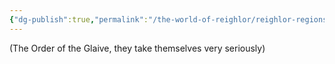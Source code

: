 ```yaml
---
{"dg-publish":true,"permalink":"/the-world-of-reighlor/reighlor-regions/kingdom-of-leloria/joleria/guilds-of-joleria/the-order-of-the-glaive/"}
---
```


(The Order of the Glaive, they take themselves very seriously)